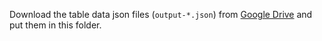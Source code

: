 Download the table data json files (`output-*.json`) from [Google Drive](https://drive.google.com/drive/folders/15NdyMQnoM7edpVwOhHzMqs4Mgk3MWdfN?usp=share_link) and put them in this folder.